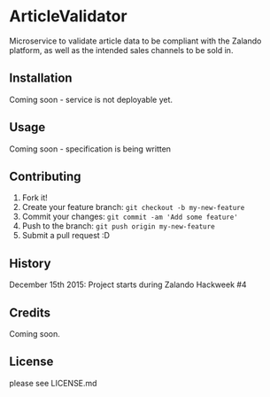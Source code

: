 # ArticleValidator

Microservice to validate article data to be compliant with the Zalando platform, as well as the intended sales channels to be sold in.

## Installation

Coming soon - service is not deployable yet.

## Usage

Coming soon - specification is being written

## Contributing

1. Fork it!
2. Create your feature branch: `git checkout -b my-new-feature`
3. Commit your changes: `git commit -am 'Add some feature'`
4. Push to the branch: `git push origin my-new-feature`
5. Submit a pull request :D

## History

December 15th 2015: Project starts during Zalando Hackweek #4

## Credits

Coming soon.

## License

please see LICENSE.md